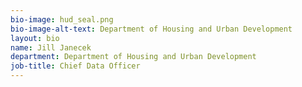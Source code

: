 ```yaml
---
bio-image: hud_seal.png
bio-image-alt-text: Department of Housing and Urban Development
layout: bio
name: Jill Janecek
department: Department of Housing and Urban Development
job-title: Chief Data Officer
---
```

